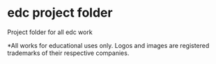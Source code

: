 # edc project folder
Project folder for all edc work

*All works for educational uses only. Logos and images are registered trademarks of their respective companies.
